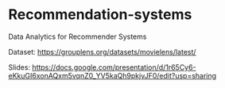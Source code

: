 # Recommendation-systems
Data Analytics for Recommender Systems

Dataset: https://grouplens.org/datasets/movielens/latest/

Slides: https://docs.google.com/presentation/d/1r65Cy6-eKkuGI6xonAQxm5vqnZ0_YV5kaQh9pkjvJF0/edit?usp=sharing


